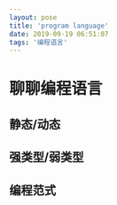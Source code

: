 ```yaml
---
layout: pose
title: 'program language'
date: 2019-09-19 06:51:07
tags: '编程语言'
---
```


# 聊聊编程语言


## 静态/动态

## 强类型/弱类型

## 编程范式

